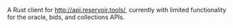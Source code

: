 A Rust client for http://api.reservoir.tools/, currently with limited functionality for the oracle, bids, and collections APIs. 